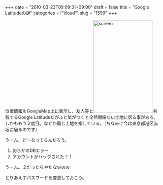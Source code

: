 +++
date = "2010-03-23T09:09:31+09:00"
draft = false
title = "Google Latitudeの謎"
categories = ["cloud"]
slug = "1599"
+++

位置情報をGoogleMap上に表示し、友人等と<a href="/images/2010/03/screen.png"><img src="/images/2010/03/screen-194x300.png" title="screen" width="194" height="300" class="alignright size-medium wp-image-1600" /></a>共有するGoogle Latitudeだがふと気がつくと全然関係ない土地に居る事がある。しかももう２度目。なぜか同じ土地を指している。（ちなみに今は東京都港区赤坂に居るのです）

うーん、どーなってるんだろう。
<ol>
	<li>何らかのDBエラー</li>
	<li>アカウントがハックされた？！</li>
</ol>
うーん。２だったらやだなｗｗｗ

とりあえずパスワードを変更しておこう。
